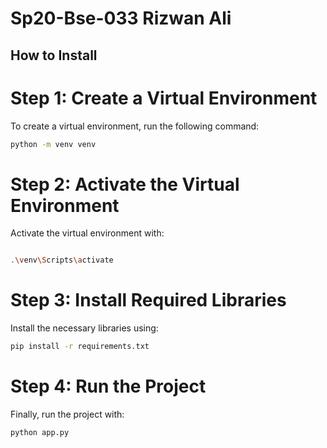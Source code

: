 # Sp20-Bse-033 Rizwan Ali

## How to Install

# Step 1: Create a Virtual Environment
To create a virtual environment, run the following command:

```bash
python -m venv venv
```

# Step 2: Activate the Virtual Environment
Activate the virtual environment with:
```bash

.\venv\Scripts\activate

```


# Step 3: Install Required Libraries
Install the necessary libraries using:
```bash
pip install -r requirements.txt

```


# Step 4: Run the Project
Finally, run the project with:
```bash
python app.py
```

